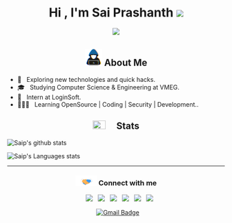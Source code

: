 
<h1 align="center"><b>Hi , I'm Sai Prashanth </b><img src="https://media.giphy.com/media/hvRJCLFzcasrR4ia7z/giphy.gif" width="35"></h1>

<p align="center">
  <a href="https://github.com/DenverCoder1/readme-typing-svg"><img src="https://readme-typing-svg.herokuapp.com?font=Time+New+Roman&color=electric&size=18&center=true&vCenter=true&width=600&height=100&lines=Computer+Science+Student..&hearts;++;Security+Researcher+@LoginSoft,;Active+Learner/Researcher,;Love+to+code..<3"></a>
</p>
<p align="center">
<h2 align="center"><img src="./assets/about_me.gif" width ="40"> About Me</h2> 

- 🤔 &nbsp; Exploring new technologies and quick hacks.
- 🎓 &nbsp; Studying Computer Science & Engineering at VMEG.
- 💼 &nbsp; Intern at LoginSoft.
- 👨🏻‍💻 &nbsp; Learning OpenSource | Coding | Security | Development.. 
</p>

<h2 align="center"><img src="https://media.giphy.com/media/iY8CRBdQXODJSCERIr/giphy.gif" width="30" height="20" style="margin-right: 25px;">Stats</h2>

![Saip's github stats](https://github-readme-stats.vercel.app/api?username=saip007&show_icons=true&include_all_commits=true&theme=tokyonight)

![Saip's Languages stats](https://github-readme-stats.vercel.app/api/top-langs/?username=saip007&layout=compact&theme=tokyonight)<br>

<hr>

<h3 align="center"><img src="./assets/handshake.gif" width ="50" > Connect with me </h3>
<p align="center">

 <div align="center"  class="icons-social" style="margin-left: 8px;">
		<a style="margin-left: 8px;" target="_blank" href="https://stackoverflow.com/users/17144130/saip007">
				<img src="https://img.icons8.com/external-tal-revivo-color-tal-revivo/40/000000/external-stack-overflow-is-a-question-and-answer-site-for-professional-logo-color-tal-revivo.png"></a>
        <a style="margin-left: 8px;"  target="_blank" href="https://www.linkedin.com/in/saip007/">
			<img src="https://img.icons8.com/doodle/40/000000/linkedin--v2.png"></a>
		<a style="margin-left: 8px;" target="_blank" href="https://twitter.com/saip_007">
			<img src="https://img.icons8.com/doodle/40/000000/twitter-squared--v2.png" ></a>
        <a style="margin-left: 8px;" target="_blank" href="https://instagram.com/saip_007">
			<img src="https://img.icons8.com/doodle/40/000000/instagram-new--v2.png"></a>
        <a style="margin-left: 8px;" target="_blank" href="https://github.com/saip007">
		<img src="https://img.icons8.com/doodle/40/000000/github--v1.png"></a>
		<a style="margin-left: 8px;" target="_blank" href="https://www.youtube.com/@techdhunia">
				<img src="https://img.icons8.com/doodle/40/000000/youtube--v2.png" ></a>
	 <br>

[![Gmail Badge](https://img.shields.io/badge/-saip4622@outlook.com-c14438?style=flat-square&logo=Gmail&logoColor=white&link=mailto:saip4622@outlook.com)](mailto:saip4622@outlook.com)

</div>
</p>
